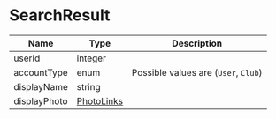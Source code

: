 SearchResult
=

|Name|Type|Description|
|----|----|-----------|
|userId|integer||
|accountType|enum|Possible values are (`User`, `Club`)|
|displayName|string||
|displayPhoto|[PhotoLinks](https://github.com/zazzlife/api-docs/blob/master/objects/PhotoLinks.md)||
